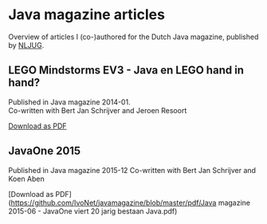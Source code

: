 # Java magazine articles
Overview of articles I (co-)authored for the Dutch Java magazine, published by [NLJUG](www.nljug.org).

## LEGO Mindstorms EV3 - Java en LEGO hand in hand?
Published in Java magazine 2014-01.  
Co-written with Bert Jan Schrijver and Jeroen Resoort

[Download as PDF](https://github.com/IvoNet/javamagazine/blob/master/pdf/Java%20magazine%202014-01%20-%20LEGO%20Mindstorms%20EV3.pdf)


## JavaOne 2015 
Published in Java magazine 2015-12
Co-written with Bert Jan Schrijver and Koen Aben  

[Download as PDF](https://github.com/IvoNet/javamagazine/blob/master/pdf/Java magazine 2015-06 - JavaOne viert 20 jarig bestaan Java.pdf)
